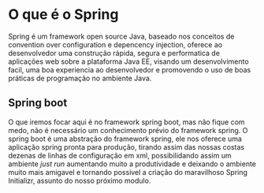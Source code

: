 # O que é o Spring

Spring é um framework open source Java, baseado nos conceitos de convention over configuration e depencency injection, oferece ao desenvolvedor uma construção rápida, segura e performatica de aplicações web sobre a plataforma Java EE, visando um desenvolvimento facil, uma boa experiencia ao desenvolvedor e promovendo o uso de boas práticas de programação no ambiente Java.

## Spring boot

O que iremos focar aqui é no framework spring boot, mas não fique com medo, não é necessário um conhecimento prévio do framework spring.
O spring boot é uma abstração do framework spring, ele nos oferece uma aplicação spring pronta para produção, tirando assim das nossas costas dezenas de linhas de configuração em xml, possibilidando assim um ambiente _just run_ aumentando muito a produtividade e deixando o ambiente muito mais amigavel e tornando possivel a criação do maravilhoso Spring Initializr, assunto do nosso próximo modulo.